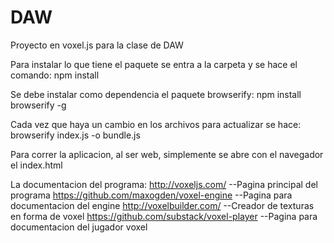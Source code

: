 # DAW
Proyecto en voxel.js para la clase de DAW

Para instalar lo que tiene el paquete se entra a la carpeta y se hace el comando: 
	npm install 

Se debe instalar como dependencia el paquete browserify:
	npm install browserify -g

Cada vez que haya un cambio en los archivos para actualizar se hace:
	browserify index.js -o bundle.js

Para correr la aplicacion, al ser web, simplemente se abre con el navegador el index.html


La documentacion del programa:
	http://voxeljs.com/    						--Pagina principal del programa
	https://github.com/maxogden/voxel-engine 	--Pagina para documentacion del engine
	http://voxelbuilder.com/					--Creador de texturas en forma de voxel
	https://github.com/substack/voxel-player	--Pagina para documentacion del jugador voxel